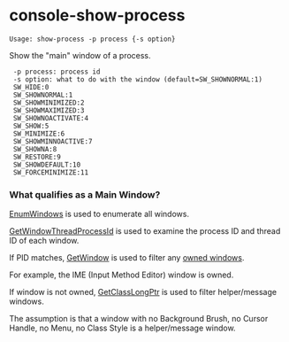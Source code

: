 # console-show-process

```
Usage: show-process -p process {-s option}
```

Show the "main" window of a process.

```
 -p process: process id
 -s option: what to do with the window (default=SW_SHOWNORMAL:1)
 SW_HIDE:0
 SW_SHOWNORMAL:1
 SW_SHOWMINIMIZED:2
 SW_SHOWMAXIMIZED:3
 SW_SHOWNOACTIVATE:4
 SW_SHOW:5
 SW_MINIMIZE:6
 SW_SHOWMINNOACTIVE:7
 SW_SHOWNA:8
 SW_RESTORE:9
 SW_SHOWDEFAULT:10
 SW_FORCEMINIMIZE:11
```

### What qualifies as a Main Window?

[EnumWindows](https://msdn.microsoft.com/en-us/library/windows/desktop/ms633497(v=vs.85).aspx) is used to enumerate all windows.

[GetWindowThreadProcessId](https://msdn.microsoft.com/en-us/library/windows/desktop/ms633522(v=vs.85).aspx) is used to examine the process ID and thread ID of each window.

If PID matches, [GetWindow](https://msdn.microsoft.com/en-us/library/windows/desktop/ms633515(v=vs.85).aspx) is used to filter any [owned windows](https://msdn.microsoft.com/en-us/library/windows/desktop/ms632599(v=vs.85).aspx#owned_windows).

For example, the IME (Input Method Editor) window is owned.

If window is not owned, [GetClassLongPtr](https://msdn.microsoft.com/en-us/library/windows/desktop/ms633581(v=vs.85).aspx) is used to filter helper/message windows.

The assumption is that a window with no Background Brush, no Cursor Handle, no Menu,	no Class Style is a helper/message window.

